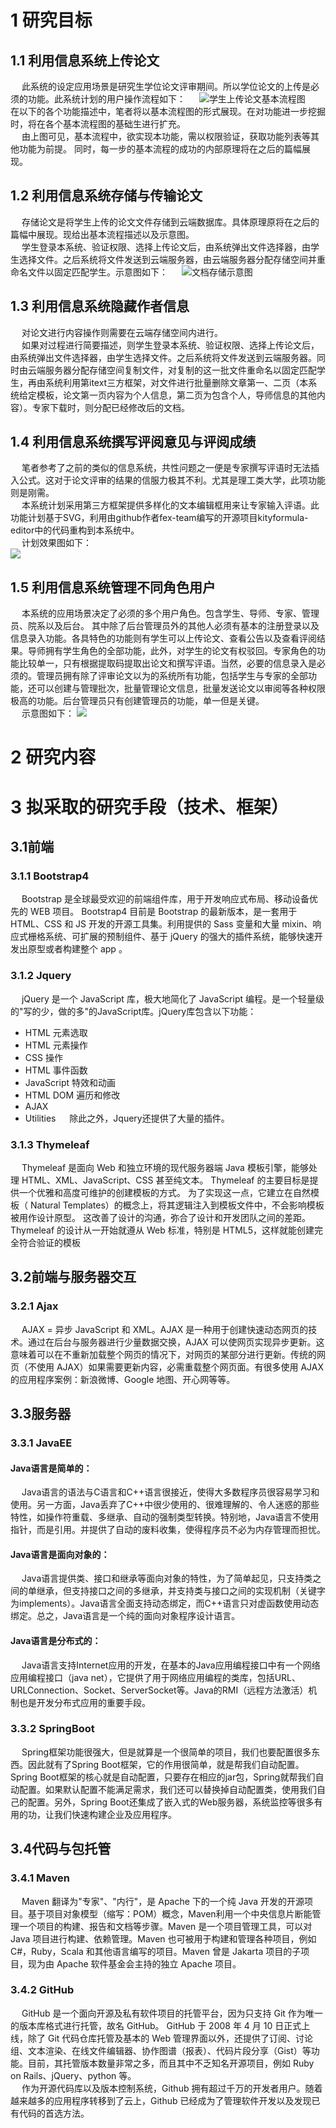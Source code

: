 # 1 研究目标
## 1.1 利用信息系统上传论文
&ensp;&ensp;
此系统的设定应用场景是研究生学位论文评审期间。所以学位论文的上传是必须的功能。此系统计划的用户操作流程如下：
&ensp;&ensp;
![学生上传论文基本流程图](imgs/学生上传论文基本流程图.png)
&ensp;&ensp;
在以下的各个功能描述中，笔者将以基本流程图的形式展现。在对功能进一步挖掘时，将在各个基本流程图的基础生进行扩充。  
&ensp;&ensp;
由上图可见，基本流程中，欲实现本功能，需以权限验证，获取功能列表等其他功能为前提。 同时，每一步的基本流程的成功的内部原理将在之后的篇幅展现。 
&ensp;&ensp;
## 1.2 利用信息系统存储与传输论文
&ensp;&ensp;
存储论文是将学生上传的论文文件存储到云端数据库。具体原理原将在之后的篇幅中展现。现给出基本流程描述以及示意图。  
&ensp;&ensp;
学生登录本系统、验证权限、选择上传论文后，由系统弹出文件选择器，由学生选择文件。之后系统将文件发送到云端服务器，由云端服务器分配存储空间并重命名文件以固定匹配学生。示意图如下：
&ensp;&ensp;
![文档存储示意图](imgs/文档存储示意图.png)
&ensp;&ensp;
## 1.3 利用信息系统隐藏作者信息
&ensp;&ensp;
对论文进行内容操作则需要在云端存储空间内进行。  
&ensp;&ensp;
如果对过程进行简要描述，则学生登录本系统、验证权限、选择上传论文后，由系统弹出文件选择器，由学生选择文件。之后系统将文件发送到云端服务器。同时由云端服务器分配存储空间复制文件，对复制的这一批文件重命名以固定匹配学生，再由系统利用第itext三方框架，对文件进行批量删除文章第一、二页（本系统给定模板，论文第一页内容为个人信息，第二页为包含个人，导师信息的其他内容）。专家下载时，则分配已经修改后的文档。
&ensp;&ensp;
## 1.4 利用信息系统撰写评阅意见与评阅成绩
&ensp;&ensp;
笔者参考了之前的类似的信息系统，共性问题之一便是专家撰写评语时无法插入公式。这对于论文评审的结果的信服力极其不利。尤其是理工类大学，此项功能则是刚需。  
&ensp;&ensp;
本系统计划采用第三方框架提供多样化的文本编辑框用来让专家输入评语。此功能计划基于SVG，利用由github作者fex-team编写的开源项目kityformula-editor中的代码重构到本系统中。  
&ensp;&ensp;
计划效果图如下：  
![](imgs/编辑器效果图.png)


## 1.5 利用信息系统管理不同角色用户
&ensp;&ensp;
本系统的应用场景决定了必须的多个用户角色。包含学生、导师、专家、管理员、院系以及后台。 其中除了后台管理员外的其他人必须有基本的注册登录以及信息录入功能。各具特色的功能则有学生可以上传论文、查看公告以及查看评阅结果。导师拥有学生角色的全部功能，此外，对学生的论文有权驳回。专家角色的功能比较单一，只有根据提取码提取出论文和撰写评语。当然，必要的信息录入是必须的。管理员拥有除了评审论文以为的系统所有功能，包括学生与专家的全部功能，还可以创建与管理批次，批量管理论文信息，批量发送论文以审阅等各种权限极高的功能。后台管理员只有创建管理员的功能，单一但是关键。  
&ensp;&ensp;
示意图如下：
![](imgs/角色及其基本功能.png)
# 2 研究内容
# 3 拟采取的研究手段（技术、框架）
## 3.1前端
### 3.1.1 Bootstrap4
&ensp;&ensp;
Bootstrap 是全球最受欢迎的前端组件库，用于开发响应式布局、移动设备优先的 WEB 项目。	Bootstrap4 目前是 Bootstrap 的最新版本，是一套用于 HTML、CSS 和 JS 开发的开源工具集。利用提供的 Sass 变量和大量 mixin、响应式栅格系统、可扩展的预制组件、基于 jQuery 的强大的插件系统，能够快速开发出原型或者构建整个 app 。  
### 3.1.2 Jquery
&ensp;&ensp;
jQuery 是一个 JavaScript 库，极大地简化了 JavaScript 编程。是一个轻量级的"写的少，做的多"的JavaScript库。jQuery库包含以下功能：
-	HTML 元素选取
-	HTML 元素操作
-	CSS 操作
-	HTML 事件函数
-	JavaScript 特效和动画
-	HTML DOM 遍历和修改
-	AJAX
-	Utilities
&ensp;&ensp;
除此之外，Jquery还提供了大量的插件。
### 3.1.3 Thymeleaf
&ensp;&ensp;
Thymeleaf 是面向 Web 和独立环境的现代服务器端 Java 模板引擎，能够处理 HTML、XML、JavaScript、CSS 甚至纯文本。
Thymeleaf 的主要目标是提供一个优雅和高度可维护的创建模板的方式。 为了实现这一点，它建立在自然模板（ Natural Templates）的概念上，将其逻辑注入到模板文件中，不会影响模板被用作设计原型。 这改善了设计的沟通，弥合了设计和开发团队之间的差距。
Thymeleaf 的设计从一开始就遵从 Web 标准，特别是 HTML5，这样就能创建完全符合验证的模板
			
## 3.2前端与服务器交互
### 3.2.1 Ajax
&ensp;&ensp;
AJAX = 异步 JavaScript 和 XML。AJAX 是一种用于创建快速动态网页的技术。通过在后台与服务器进行少量数据交换，AJAX 可以使网页实现异步更新。这意味着可以在不重新加载整个网页的情况下，对网页的某部分进行更新。传统的网页（不使用 AJAX）如果需要更新内容，必需重载整个网页面。有很多使用 AJAX 的应用程序案例：新浪微博、Google 地图、开心网等等。
## 3.3服务器
### 3.3.1 JavaEE
#### Java语言是简单的：
&ensp;&ensp;
Java语言的语法与C语言和C++语言很接近，使得大多数程序员很容易学习和使用。另一方面，Java丢弃了C++中很少使用的、很难理解的、令人迷惑的那些特性，如操作符重载、多继承、自动的强制类型转换。特别地，Java语言不使用指针，而是引用。并提供了自动的废料收集，使得程序员不必为内存管理而担忧。  
#### Java语言是面向对象的：
&ensp;&ensp;
Java语言提供类、接口和继承等面向对象的特性，为了简单起见，只支持类之间的单继承，但支持接口之间的多继承，并支持类与接口之间的实现机制（关键字为implements）。Java语言全面支持动态绑定，而C++语言只对虚函数使用动态绑定。总之，Java语言是一个纯的面向对象程序设计语言。  
#### Java语言是分布式的：
&ensp;&ensp;
Java语言支持Internet应用的开发，在基本的Java应用编程接口中有一个网络应用编程接口（java net），它提供了用于网络应用编程的类库，包括URL、URLConnection、Socket、ServerSocket等。Java的RMI（远程方法激活）机制也是开发分布式应用的重要手段。
### 3.3.2 SpringBoot
&ensp;&ensp;
Spring框架功能很强大，但是就算是一个很简单的项目，我们也要配置很多东西。因此就有了Spring Boot框架，它的作用很简单，就是帮我们自动配置。Spring Boot框架的核心就是自动配置，只要存在相应的jar包，Spring就帮我们自动配置。如果默认配置不能满足需求，我们还可以替换掉自动配置类，使用我们自己的配置。另外，Spring Boot还集成了嵌入式的Web服务器，系统监控等很多有用的功，让我们快速构建企业及应用程序。
			
## 3.4代码与包托管
### 3.4.1 Maven
&ensp;&ensp;
Maven 翻译为"专家"、"内行"，是 Apache 下的一个纯 Java 开发的开源项目。基于项目对象模型（缩写：POM）概念，Maven利用一个中央信息片断能管理一个项目的构建、报告和文档等步骤。Maven 是一个项目管理工具，可以对 Java 项目进行构建、依赖管理。Maven 也可被用于构建和管理各种项目，例如 C#，Ruby，Scala 和其他语言编写的项目。Maven 曾是 Jakarta 项目的子项目，现为由 Apache 软件基金会主持的独立 Apache 项目。
### 3.4.2 GitHub
&ensp;&ensp;
GitHub 是一个面向开源及私有软件项目的托管平台，因为只支持 Git 作为唯一的版本库格式进行托管，故名 GitHub。
GitHub 于 2008 年 4 月 10 日正式上线，除了 Git 代码仓库托管及基本的 Web 管理界面以外，还提供了订阅、讨论组、文本渲染、在线文件编辑器、协作图谱（报表）、代码片段分享（Gist）等功能。目前，其托管版本数量非常之多，而且其中不乏知名开源项目，例如 Ruby on Rails、jQuery、python 等。  
&ensp;&ensp;
作为开源代码库以及版本控制系统，Github 拥有超过千万的开发者用户。随着越来越多的应用程序转移到了云上，Github 已经成为了管理软件开发以及发现已有代码的首选方法。

